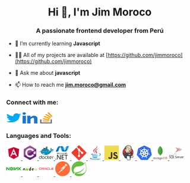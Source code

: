 <h1 align="center">Hi 👋, I'm Jim Moroco</h1>
<h3 align="center">A passionate frontend developer from Perú</h3>

- 🌱 I’m currently learning **Javascript**

- 👨‍💻 All of my projects are available at [https://github.com/jimmoroco](https://github.com/jimmoroco)

- 💬 Ask me about **javascript**

- 📫 How to reach me **jim.moroco@gmail.com**

<h3 align="left">Connect with me:</h3>
<p align="left">
    <a href="https://twitter.com/jimmoroco" target="blank"><img align="center" src="twitter.svg" alt="jimmoroco"
            height="30" width="40" /></a>
    <a href="https://linkedin.com/in/jimmoroco" target="blank"><img align="center" src="linked-in-alt.svg"
            alt="jimmoroco" height="30" width="40" /></a>
    <a href="https://stackoverflow.com/users/19861232" target="blank"><img align="center" src="stack-overflow.svg"
            alt="19861232" height="30" width="40" /></a>
</p>

<h3 align="left">Languages and Tools:</h3>
<p align="left"> <a href="https://angular.io" target="_blank" rel="noreferrer"> <img src="angular.svg" alt="angular"
            width="40" height="40" />
    </a> <a href="https://www.w3schools.com/cs/" target="_blank" rel="noreferrer"> <img src="csharp-original.svg"
            alt="csharp" width="40" height="40" /> </a> <a href="https://www.docker.com/" target="_blank"
        rel="noreferrer"> <img src="docker-original-wordmark.svg" alt="docker" width="40" height="40" /> </a> <a
        href="https://dotnet.microsoft.com/" target="_blank" rel="noreferrer"> <img src="dot-net-original-wordmark.svg"
            alt="dotnet" width="40" height="40" /> </a> <a href="https://git-scm.com/" target="_blank" rel="noreferrer">
        <img src="git-scm-icon.svg" alt="git" width="40" height="40" /> </a>
    <a href="https://www.java.com" target="_blank" rel="noreferrer"> <img src="java-original.svg" alt="java" width="40"
            height="40" /> </a> <a href="https://developer.mozilla.org/en-US/docs/Web/JavaScript" target="_blank"
        rel="noreferrer"> <img src="javascript-original.svg" alt="javascript" width="40" height="40" /> </a> <a
        href="https://www.jenkins.io" target="_blank" rel="noreferrer"> <img src="jenkins-icon.svg" alt="jenkins"
            width="40" height="40" /> </a> <a href="https://kubernetes.io" target="_blank" rel="noreferrer"> <img
            src="kubernetes-icon.svg" alt="kubernetes" width="40" height="40" /> </a> <a href="https://www.mongodb.com/"
        target="_blank" rel="noreferrer"> <img src="mongodb-original-wordmark.svg" alt="mongodb" width="40"
            height="40" /> </a> <a href="https://www.microsoft.com/en-us/sql-server" target="_blank" rel="noreferrer">
        <img src="microsoft-sql-server-logo.svg" alt="mssql" width="40" height="40" /> </a> <a
        href="https://www.nginx.com" target="_blank" rel="noreferrer">
        <img src="nginx-original.svg" alt="nginx" width="40" height="40" /> </a> <a href="https://nodejs.org"
        target="_blank" rel="noreferrer"> <img src="nodejs-original-wordmark.svg" alt="nodejs" width="40" height="40" />
    </a> <a href="https://www.oracle.com/" target="_blank" rel="noreferrer"> <img src="oracle-original.svg" alt="oracle"
            width="40" height="40" /> </a> <a href="https://postman.com" target="_blank" rel="noreferrer">
        <img src="getpostman-icon.svg" alt="postman" width="40" height="40" /> </a> <a href="https://spring.io/"
        target="_blank" rel="noreferrer"> <img src="springio-icon.svg" alt="spring" width="40" height="40" />
    </a>
</p>
